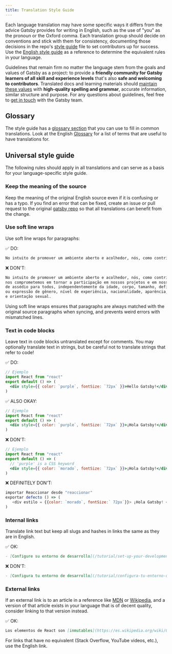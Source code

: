 ```yaml
---
title: Translation Style Guide
---
```


Each language translation may have some specific ways it differs from the advice Gatsby provides for writing in English, such as the use of "you" as the pronoun or the Oxford comma. Each translation group should decide on conventions and stick with them for consistency, documenting those decisions in the repo's [style guide](https://github.com/gatsbyjs/gatsby-i18n-source/blob/master/style-guide.md) file to set contributors up for success. Use the [English style guide](/contributing/gatsby-style-guide/) as a reference to determine the equivalent rules in your language.

Guidelines that remain firm no matter the language stem from the goals and values of Gatsby as a project: to provide a **friendly community for Gatsby learners of all skill and experience levels** that's also **safe and welcoming to contributors**. Translated docs and learning materials should [maintain these values](/blog/2019-04-19-gatsby-why-we-write/) with **high-quality spelling and grammar**, accurate information, similar structure and purpose. For any questions about guidelines, feel free to [get in touch](/contributing/how-to-contribute/#not-sure-how-to-start-contributing) with the Gatsby team.

## Glossary

The style guide has a [glossary section](https://github.com/gatsbyjs/gatsby-i18n-source/blob/master/style-guide.md#glossary) that you can use to fill in common translations. Look at the English [Glossary](/docs/glossary/) for a list of terms that are useful to have translations for.

## Universal style guide

The following rules should apply in all translations and can serve as a basis for your language-specific style guide.

### Keep the meaning of the source

Keep the meaning of the original English source even if it is confusing or has a typo. If you find an error that can be fixed, create an issue or pull request to the original [gatsby repo](https://github.com/gatsbyjs/gatsby) so that all translations can benefit from the change.

### Use soft line wraps

Use soft line wraps for paragraphs:

✅ DO:

```md
No intuito de promover um ambiente aberto e acolhedor, nós, como contribuidores e mantenedores, nos comprometemos em tornar a participação em nossos projetos e em nossa comunidade o mais livre de assédio para todos, independentemente da idade, corpo, tamanho, deficiência, etnia, identidade ou expressão de gênero, nível de experiência, nacionalidade, aparência, raça, religião ou identidade e orientação sexual.
```

❌ DON'T:

```md
No intuito de promover um ambiente aberto e acolhedor, nós, como contribuidores e mantenedores,
nos comprometemos em tornar a participação em nossos projetos e em nossa comunidade o mais livre
de assédio para todos, independentemente da idade, corpo, tamanho, deficiência, etnia, identidade
ou expressão de gênero, nível de experiência, nacionalidade, aparência, raça, religião ou identidade
e orientação sexual.
```

Using soft line wraps ensures that paragraphs are always matched with the original source paragraphs when syncing, and prevents weird errors with mismatched lines.

### Text in code blocks

Leave text in code blocks untranslated except for comments. You may optionally translate text in strings, but be careful not to translate strings that refer to code!

✅ DO:

```jsx
// Ejemplo
import React from "react"
export default () => (
  <div style={{ color: `purple`, fontSize: `72px` }}>Hello Gatsby!</div>
)
```

✅ ALSO OKAY:

```jsx
// Ejemplo
import React from "react"
export default () => (
  <div style={{ color: `purple`, fontSize: `72px` }}>¡Hola Gatsby!</div>
)
```

❌ DON'T:

```jsx
// Ejemplo
import React from "react"
export default () => (
  // 'purple' is a CSS keyword
  <div style={{ color: `morado`, fontSize: `72px` }}>¡Hola Gatsby!</div>
)
```

❌ DEFINITELY DON'T:

```jsx
importar Reaccionar desde "reaccionar"
exportar defecto () => (
   <div estilo = {{color: `morado`, fontSize:` 72px`}}> ¡Hola Gatsby! </div>
)
```

### Internal links

Translate link text but keep all slugs and hashes in links the same as they are in English.

✅ OK:

```markdown
- [Configure su entorno de desarrollo](/tutorial/set-up-your-development-environment)
```

❌ DON'T:

```markdown
- [Configura tu entorno de desarrollo](/tutorial/configura-tu-entorno-de-desarrollo)
```

### External links

If an external link is to an article in a reference like [MDN] or [Wikipedia], and a version of that article exists in your language that is of decent quality, consider linking to that version instead.

✅ OK:

```markdown
Los elementos de React son [inmutables](https://es.wikipedia.org/wiki/Objeto_inmutable).
```

For links that have no equivalent (Stack Overflow, YouTube videos, etc.), use the English link.

[mdn]: https://developer.mozilla.org/en-US/
[wikipedia]: https://en.wikipedia.org/wiki/Main_Page
